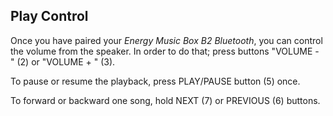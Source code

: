 ## Play Control

Once you have paired your *Energy Music Box B2 Bluetooth*, you can control the volume from the speaker. In order to do that; press buttons "VOLUME - " (2) or "VOLUME + " (3).

To pause or resume the playback, press PLAY/PAUSE button (5) once.

To forward or backward one song, hold NEXT (7) or PREVIOUS (6) buttons.
